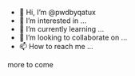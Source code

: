 - 👋 Hi, I’m @pwdbyqatux
- 👀 I’m interested in ...
- 🌱 I’m currently learning ...
- 💞️ I’m looking to collaborate on ...
- 📫 How to reach me ...

<!---
pwdbyqatux/pwdbyqatux is a ✨ special ✨ repository because its `README.md` (this file) appears on your GitHub profile.
You can click the Preview link to take a look at your changes.
---> more to come 
